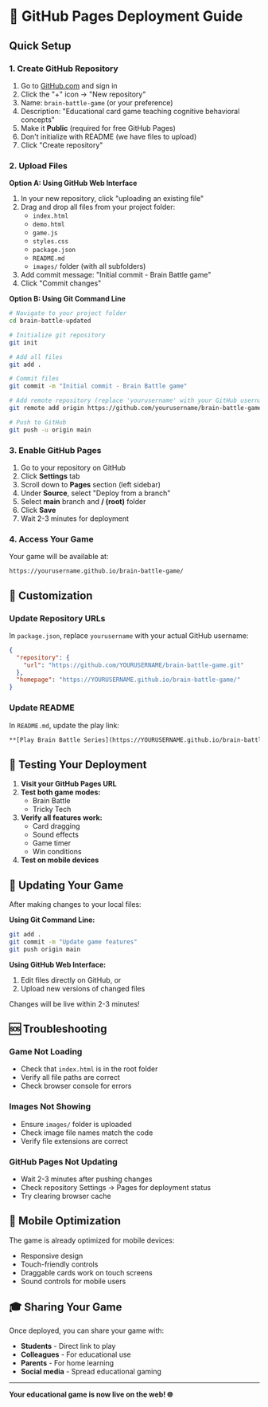# 🚀 GitHub Pages Deployment Guide

## Quick Setup

### 1. Create GitHub Repository
1. Go to [GitHub.com](https://github.com) and sign in
2. Click the "+" icon → "New repository"
3. Name: `brain-battle-game` (or your preference)
4. Description: "Educational card game teaching cognitive behavioral concepts"
5. Make it **Public** (required for free GitHub Pages)
6. Don't initialize with README (we have files to upload)
7. Click "Create repository"

### 2. Upload Files
**Option A: Using GitHub Web Interface**
1. In your new repository, click "uploading an existing file"
2. Drag and drop all files from your project folder:
   - `index.html`
   - `demo.html`
   - `game.js`
   - `styles.css`
   - `package.json`
   - `README.md`
   - `images/` folder (with all subfolders)
3. Add commit message: "Initial commit - Brain Battle game"
4. Click "Commit changes"

**Option B: Using Git Command Line**
```bash
# Navigate to your project folder
cd brain-battle-updated

# Initialize git repository
git init

# Add all files
git add .

# Commit files
git commit -m "Initial commit - Brain Battle game"

# Add remote repository (replace 'yourusername' with your GitHub username)
git remote add origin https://github.com/yourusername/brain-battle-game.git

# Push to GitHub
git push -u origin main
```

### 3. Enable GitHub Pages
1. Go to your repository on GitHub
2. Click **Settings** tab
3. Scroll down to **Pages** section (left sidebar)
4. Under **Source**, select "Deploy from a branch"
5. Select **main** branch and **/ (root)** folder
6. Click **Save**
7. Wait 2-3 minutes for deployment

### 4. Access Your Game
Your game will be available at:
```
https://yourusername.github.io/brain-battle-game/
```

## 🔧 Customization

### Update Repository URLs
In `package.json`, replace `yourusername` with your actual GitHub username:
```json
{
  "repository": {
    "url": "https://github.com/YOURUSERNAME/brain-battle-game.git"
  },
  "homepage": "https://YOURUSERNAME.github.io/brain-battle-game/"
}
```

### Update README
In `README.md`, update the play link:
```markdown
**[Play Brain Battle Series](https://YOURUSERNAME.github.io/brain-battle-game/)**
```

## 🎯 Testing Your Deployment

1. **Visit your GitHub Pages URL**
2. **Test both game modes:**
   - Brain Battle
   - Tricky Tech
3. **Verify all features work:**
   - Card dragging
   - Sound effects
   - Game timer
   - Win conditions
4. **Test on mobile devices**

## 🔄 Updating Your Game

After making changes to your local files:

**Using Git Command Line:**
```bash
git add .
git commit -m "Update game features"
git push origin main
```

**Using GitHub Web Interface:**
1. Edit files directly on GitHub, or
2. Upload new versions of changed files

Changes will be live within 2-3 minutes!

## 🆘 Troubleshooting

### Game Not Loading
- Check that `index.html` is in the root folder
- Verify all file paths are correct
- Check browser console for errors

### Images Not Showing
- Ensure `images/` folder is uploaded
- Check image file names match the code
- Verify file extensions are correct

### GitHub Pages Not Updating
- Wait 2-3 minutes after pushing changes
- Check repository Settings → Pages for deployment status
- Try clearing browser cache

## 📱 Mobile Optimization

The game is already optimized for mobile devices:
- Responsive design
- Touch-friendly controls
- Draggable cards work on touch screens
- Sound controls for mobile users

## 🎓 Sharing Your Game

Once deployed, you can share your game with:
- **Students** - Direct link to play
- **Colleagues** - For educational use
- **Parents** - For home learning
- **Social media** - Spread educational gaming

---

**Your educational game is now live on the web! 🌐**

